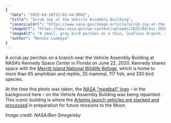 ```yaml
---
{
  "date": "2025-04-16T21:02:44.000Z",
  "title": "Scrub Jay at the Vehicle Assembly Building",
  "canonicalUrl": "https://www.nasa.gov/image-article/scrub-jay-at-the-vehicle-assembly-building/",
  "imageUrl": "https://www.nasa.gov/wp-content/uploads/2025/04/ksc-20200622-ph-jbs01-0070orig.jpg",
  "imageAlt": "A small, gray bird perches on a thin, leafless branch. Its head is turned to the left. There are leaves on the other branches in view at the bottom of the photo. The NASA meatball logo is in the background, out of focus.",
  "author": "Monika Luabeya"
}
---
```


A scrub jay perches on a branch near the Vehicle Assembly Building at NASA’s Kennedy Space Center in Florida on June 22, 2020. Kennedy shares space with the [Merritt Island National Wildlife Refuge](https://www.fws.gov/refuge/merritt-island/about-us), which is home to more than 65 amphibian and reptile, 25 mammal, 117 fish, and 330 bird species.

At the time this photo was taken, the [NASA “meatball” logo](https://www.nasa.gov/history/nasas-meatball-logo/) – in the background here – on the Vehicle Assembly Building was being repainted. This iconic building is where the [Artemis launch vehicles are stacked and processed](https://www.nasa.gov/blogs/missions/2025/04/14/nasa-artemis-ii-moon-rocket-gets-new-addition/) in preparation for future missions to the Moon.

_Image credit: NASA/Ben Smegelsky_
